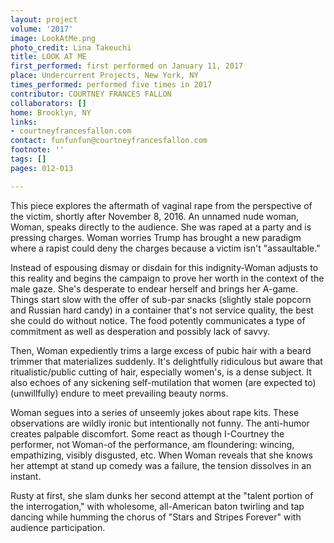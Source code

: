 ```yaml
---
layout: project
volume: '2017'
image: LookAtMe.png
photo_credit: Lina Takeuchi
title: LOOK AT ME
first_performed: first performed on January 11, 2017
place: Undercurrent Projects, New York, NY
times_performed: performed five times in 2017
contributor: COURTNEY FRANCES FALLON
collaborators: []
home: Brooklyn, NY
links:
- courtneyfrancesfallon.com
contact: funfunfun@courtneyfrancesfallon.com
footnote: ''
tags: []
pages: 012-013

---
```


This piece explores the aftermath of vaginal rape from the perspective of the victim, shortly after November 8, 2016. An unnamed nude woman, Woman, speaks directly to the audience. She was raped at a party and is pressing charges. Woman worries Trump has brought a new paradigm where a rapist could deny the charges because a victim isn't "assaultable."

Instead of espousing dismay or disdain for this indignity-Woman adjusts to this reality and begins the campaign to prove her worth in the context of the male gaze. She's desperate to endear herself and brings her A-game. Things start slow with the offer of sub-par snacks (slightly stale popcorn and Russian hard candy) in a container that's not service quality, the best she could do without notice. The food potently communicates a type of commitment as well as desperation and possibly lack of savvy.

Then, Woman expediently trims a large excess of pubic hair with a beard trimmer that materializes suddenly. It's delightfully ridiculous but aware that ritualistic/public cutting of hair, especially women's, is a dense subject. It also echoes of any sickening self-mutilation that women (are expected to) (unwillfully) endure to meet prevailing beauty norms.

Woman segues into a series of unseemly jokes about rape kits. These observations are wildly ironic but intentionally not funny. The anti-humor creates palpable discomfort. Some react as though I-Courtney the performer, not Woman-of the performance, am floundering: wincing, empathizing, visibly disgusted, etc. When Woman reveals that she knows her attempt at stand up comedy was a failure, the tension dissolves in an instant.

Rusty at first, she slam dunks her second attempt at the "talent portion of the interrogation," with wholesome, all-American baton twirling and tap dancing while humming the chorus of "Stars and Stripes Forever" with audience participation.
